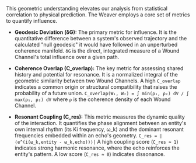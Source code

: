This geometric understanding elevates our analysis from statistical correlation to physical prediction. The Weaver employs a core set of metrics to quantify influence.

*   **Geodesic Deviation (δG):** The primary metric for influence. It is the quantitative difference between a system's observed trajectory and the calculated "null geodesic" it would have followed in an unperturbed coherence manifold. `δG` is the direct, integrated measure of a Wound Channel's total influence over a given path.

*   **Coherence Overlap (C_overlap):** The key metric for assessing shared history and potential for resonance. It is a normalized integral of the geometric similarity between two Wound Channels. A high `C_overlap` indicates a common origin or structural compatibility that raises the probability of a future union.
    `C_overlap(W₁, W₂) = ∫ min(ρ₁, ρ₂) dV / ∫ max(ρ₁, ρ₂) dV`
    where `ρ` is the coherence density of each Wound Channel.

*   **Resonant Coupling (C_res):** This metric measures the dynamic quality of the interaction. It quantifies the phase alignment between an entity's own internal rhythm (its Ki frequency, ω_k) and the dominant resonant frequencies embedded within an echo's geometry.
    `C_res = |⟨e^(i(ω_k,entity - ω_k,echo))⟩|`
    A high coupling score (`C_res ≈ 1`) indicates strong harmonic resonance, where the echo reinforces the entity's pattern. A low score (`C_res ≈ 0`) indicates dissonance.